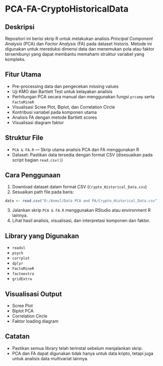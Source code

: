 # PCA-FA-CryptoHistoricalData  

## Deskripsi  
Repositori ini berisi skrip R untuk melakukan analisis *Principal Component Analysis* (PCA) dan *Factor Analysis* (FA) pada dataset historis. Metode ini digunakan untuk mereduksi dimensi data dan menemukan pola atau faktor tersembunyi yang dapat membantu memahami struktur variabel yang kompleks.  

## Fitur Utama  
- Pre-processing data dan pengecekan missing values  
- Uji KMO dan Bartlett Test untuk kelayakan analisis  
- Perhitungan PCA secara manual dan menggunakan fungsi `prcomp` serta `FactoMineR`  
- Visualisasi Scree Plot, Biplot, dan Correlation Circle  
- Kontribusi variabel pada komponen utama  
- Analisis FA dengan metode Bartlett scores  
- Visualisasi diagram faktor  

## Struktur File  
- `PCA & FA.R` — Skrip utama analisis PCA dan FA menggunakan R  
- Dataset: Pastikan data tersedia dengan format CSV (disesuaikan pada script bagian `read.csv()`)  

## Cara Penggunaan  
1. Download dataset dalam format CSV (`Crypto_Historical_Data.csv`)  
2. Sesuaikan path file pada baris:  
```r
data <- read.csv("D:/Anmul/Data PCA and PA/Crypto_Historical_Data.csv")
```  
3. Jalankan skrip `PCA & FA.R` menggunakan RStudio atau environment R lainnya.  
4. Lihat hasil analisis, visualisasi, dan interpretasi komponen dan faktor.  

## Library yang Digunakan  
- `readxl`  
- `psych`  
- `corrplot`  
- `dplyr`  
- `FactoMineR`  
- `factoextra`  
- `gridExtra`  

## Visualisasi Output  
- Scree Plot  
- Biplot PCA  
- Correlation Circle  
- Faktor loading diagram  

## Catatan  
- Pastikan semua library telah terinstal sebelum menjalankan skrip.  
- PCA dan FA dapat digunakan tidak hanya untuk data kripto, tetapi juga untuk analisis data multivariat lainnya.  

